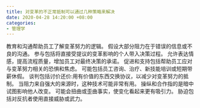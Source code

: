 ```yaml
---
title: 对变革的不正常抵制可以通过几种策略来解决
date: 2020-04-28 14:20:00 +08:00
categories:
- 管理学
---
```


教育和沟通帮助员工了解变革努力的逻辑。
假设大部分阻力在于错误的信息或不良的沟通。
参与包括将直接受提议的变革影响的个人带入决策过程。
允许表达情感，提高流程质量，增加员工对最终决策的承诺。
促进和支持包括帮助员工应对与变革努力相关的恐惧和焦虑。
可能包括员工咨询、治疗、新技能培训或短期带薪休假。
谈判包括讨价还价:用有价值的东西交换协议，以减少对变革努力的抵制。
当阻力来自强大的来源时，这种技术可能非常有用。
操纵和合作指的是暗中试图影响他人改变。
可能会扭曲或歪曲事实，使变化看起来更有吸引力。
胁迫包括对反抗者使用直接威胁或武力。